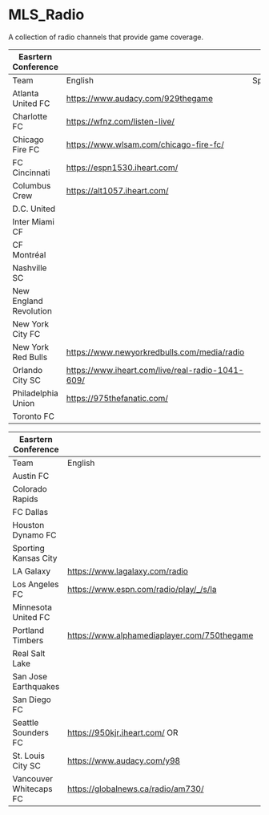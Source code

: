 # MLS_Radio
A collection of radio channels that provide game coverage.

|Easrtern Conference|||
|---|---|---|
|Team|English|Spanish|
|Atlanta United FC|https://www.audacy.com/929thegame|
|Charlotte FC|https://wfnz.com/listen-live/|
|Chicago Fire FC|https://www.wlsam.com/chicago-fire-fc/|
|FC Cincinnati|https://espn1530.iheart.com/|
|Columbus Crew|https://alt1057.iheart.com/|
|D.C. United||
|Inter Miami CF||
|CF Montréal||
|Nashville SC||
|New England Revolution||
|New York City FC||
|New York Red Bulls|https://www.newyorkredbulls.com/media/radio|
|Orlando City SC|https://www.iheart.com/live/real-radio-1041-609/|
|Philadelphia Union|https://975thefanatic.com/|
|Toronto FC||

|Easrtern Conference|||
|---|---|---|
|Team|English|Spanish|
|Austin FC||
|Colorado Rapids||
FC Dallas||
|Houston Dynamo FC||
|Sporting Kansas City||
|LA Galaxy|https://www.lagalaxy.com/radio|
|Los Angeles FC|https://www.espn.com/radio/play/_/s/la|
|Minnesota United FC||
|Portland Timbers|https://www.alphamediaplayer.com/750thegame|
|Real Salt Lake||
|San Jose Earthquakes||
|San Diego FC||
|Seattle Sounders FC|https://950kjr.iheart.com/ OR |
|St. Louis City SC|https://www.audacy.com/y98|
|Vancouver Whitecaps FC|https://globalnews.ca/radio/am730/|
